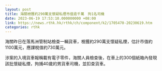 ```yaml
---
layout: post
title: 海關檢獲約290萬支懷疑私煙市值逾千萬　拘1名司機
date: 2023-06-19 17:53:10.000000000 +08:00
link: https://news.rthk.hk/rthk/ch/component/k2/1705470-20230619.htm
categories: rthk
---
```


海關昨日在落馬洲管制站檢查一輛貨車，檢獲約290萬支懷疑私煙，估計市值約1100萬元，應課稅值約730萬元。

涉案的入境貨車報稱載有電子零件，海關人員檢查後，在車上的300個紙箱內發現該批懷疑私煙，拘捕40歲的男貨車司機，並扣查貨車。
